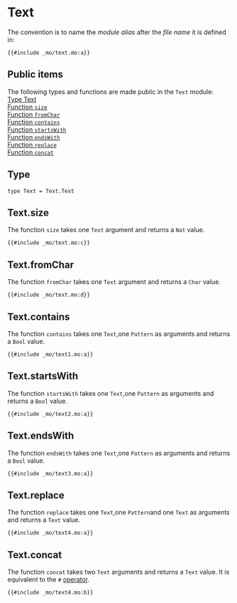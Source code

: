 
# Text
The convention is to name the *module alias* after the *file name* it is defined in:

```motoko
{{#include _mo/text.mo:a}}
```

## Public items
The following types and functions are made public in the `Text` module:  
[Type Text](#type)  
[Function `size`](#textsize)    
[Function `fromChar`](#textfromchar)  
[Function `contains`](#textcontains)  
[Function `startsWith`](#textstartswith)  
[Function `endsWith`](#textendswith)  
[Function `replace`](#textreplace)  
[Function `concat`](#textconcat)  


## Type
```motoko
type Text = Text.Text
```


## Text.size
The function `size` takes one `Text` argument and returns a `Nat` value. 

```motoko
{{#include _mo/text.mo:c}}
```

## Text.fromChar
The function `fromChar` takes one `Text` argument and returns a `Char` value. 

```motoko
{{#include _mo/text.mo:d}}
```

## Text.contains
The function `contains` takes one `Text`,one `Pattern` as arguments and returns a `Bool` value. 

```motoko
{{#include _mo/text1.mo:a}}
```

## Text.startsWith
The function `startsWith` takes one `Text`,one `Pattern` as arguments and returns a `Bool` value. 

```motoko
{{#include _mo/text2.mo:a}}
```

## Text.endsWith
The function `endsWith` takes one `Text`,one `Pattern` as arguments and returns a `Bool` value. 

```motoko
{{#include _mo/text3.mo:a}}
```

## Text.replace
The function `replace` takes one `Text`,one `Pattern`and one `Text` as arguments and returns a `Text` value. 

```motoko
{{#include _mo/text4.mo:a}}
```
## Text.concat
The function `concat` takes two `Text` arguments and returns a `Text` value. It is equivalent to the `#` [operator](/common-programming-concepts/operators.html).

```motoko
{{#include _mo/text4.mo:b}}
```


<!-- Type Text
Value fromChar
Function size
Function contains
Function startsWith
Function endsWith
Function replace
Value encodeUtf8
Value decodeUtf8 -->